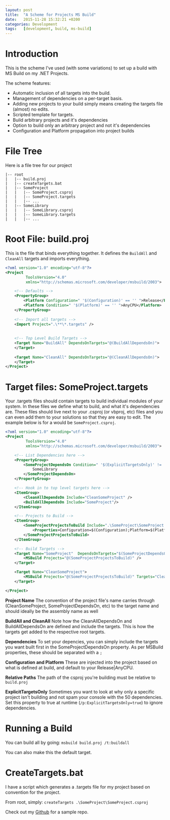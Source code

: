 ```yaml
---
layout:	post
title:	"A Scheme for Projects MS Build"
date:	2015-11-28 15:32:21 +0200
categories:	Development
tags:	[development, build, ms-build]
---
```


#  Introduction

This is the scheme I've used (with some variations) to set up a build with MS Build on my .NET Projects.

The scheme features:
-  Automatic inclusion of all targets into the build.
-  Management of dependencies on a per-target basis.
-  Adding new projects to your build simply means creating the targets file (almost) no edits.
-  Scripted template for targets.
-  Build arbitrary projects and it's dependencies
-  Option to build only an arbitrary project and not it's dependencies
-  Configuration and Platform propagation into project builds

#  File Tree

Here is a file tree for our project

~~~
|-- root
|   |-- build.proj
|   |-- createTargets.bat
|   |-- SomeProject
|   |   |-- SomeProject.csproj
|   |   |-- SomeProject.targets
|   |   |-- ...
|   |-- SomeLibrary
|   |   |-- SomeLibrary.csproj
|   |   |-- SomeLibrary.targets
|   |   |-- ...
~~~

#  Root File: build.proj

This is the file that binds everything together. It defines the `BuildAll` and `CleanAll` targets and imports everything.

~~~ XML
<?xml version="1.0" encoding="utf-8"?>
<Project
         ToolsVersion="4.0"
         xmlns="http://schemas.microsoft.com/developer/msbuild/2003">

    <!-- Defaults -->
    <PropertyGroup>
        <Platform Configuration=" '$(Configuration)' == '' ">Release</Platform>
        <Platform Condition=" '$(Platform)' == '' ">AnyCPU</Platform>
    </PropertyGroup>
    
    <!-- Import all targets -->
    <Import Project=".\**\*.targets" />
   
    
    <!-- Top Level Build Targets -->
    <Target Name="BuildAll" DependsOnTargets="@(BuildAllDependsOn)">
    </Target>
    
    <Target Name="CleanAll" DependsOnTargets="@(CleanAllDependsOn)">
    </Target>
</Project>
~~~

#  Target files: SomeProject.targets

Your .targets files should contain targets to build individual modules of your system. In these files we define what to build, and what it's dependencies are. These files should live next to your .csproj (or vbproj, etc) files and you can even add them to your solutions so that they are easy to edit. The example below is for a would be `SomeProject.csproj`.

``` xml
<?xml version="1.0" encoding="utf-8"?>
<Project
         ToolsVersion="4.0"
         xmlns="http://schemas.microsoft.com/developer/msbuild/2003">

    <!-- List Dependencies here -->
    <PropertyGroup>
        <SomeProjectDependsOn Condition=" '$(ExplicitTargetsOnly)' != 'true' ">
            SomeLibrary
        </SomeProjectDependsOn>
    </PropertyGroup>

    <!-- Hook in to top level targets here -->
    <ItemGroup>
        <CleanAllDependsOn Include="CleanSomeProject" />
        <BuildAllDependsOn Include="SomeProject"/>
    </ItemGroup>

    <!-- Projects to Build -->
    <ItemGroup>
        <SomeProjectProjectsToBuild Include=".\SomeProject\SomeProject.csproj">
            <Properties>Configuration=$(Configuration);Platform=$(Platform)</Properties>
        </SomeProjectProjectsToBuild>
    </ItemGroup>

    <!-- Build Targets -->
    <Target Name="SomeProject"  DependsOnTargets="$(SomeProjectDependsOn)">
        <MSBuild Projects="@(SomeProjectProjectsToBuild)" />
    </Target>

    <Target Name="CleanSomeProject">
        <MSBuild Projects="@(SomeProjectProjectsToBuild)" Targets="Clean" />
    </Target>

</Project>
```


**Project Name**
The convention of the project file's name carries through (CleanSomeProject, SomeProjectDependsOn, etc) to the target name and should ideally be the assembly name as well

**BuildAll and CleanAll**
Note how the CleanAllDependsOn and BuildAllDependsOn are defined and include the targets. This is how the targets get added to the respective root targets.

**Dependencies**
To set your depencies, you can simply include the targets you want built first in the SomeProjectDependsOn property. As per MSBuild properties, these should be separated with a `;`

**Configuration and Platform**
These are injected into the project based on what is defined at build, and default to your Release|AnyCPU.

**Relative Paths**
The path of the csproj you're building must be relative to `build.proj`

**ExplicitTargetsOnly**
Sometimes you want to look at why only a specific project isn't building and not spam your console with the 50 dependencies. Set this property to true at runtime (`/p:ExplicitTargetsOnly=true`) to ignore dependencies.

#  Running a Build

You can build all by going: `msbuild build.proj /t:buildall`

You can also make this the default target.

#  CreateTargets.bat

I have a script which generates a .targets file for my project based on convention for the project.

From root, simply: `createTargets .\SomeProject\SomeProject.csproj`

Check out my [Github](https://github.com/geoffles/geoffles-msbuild-scheme) for a sample repo.